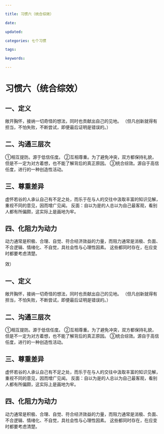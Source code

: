 ```yaml
---

title: 习惯六（统合综效）

date: 

updated: 

categories: 七个习惯

tags: 

keywords: 

---
```

# 习惯六（统合综效）

## 一、定义

敞开胸怀，接纳一切奇怪的想法，同时也贡献出自己的见地。
（但凡创新就得有担当，不怕失败，不断尝试，即便最后证明是错误的。）

## 二、沟通三层次

①相互提防。源于低信任度。
②互相尊重。为了避免冲突，双方都保持礼貌，但是不一定为对方着想，也不能了解背后的真正原因。
③统合综效。源自于高信任度，进行的一种创造性活动。

## 三、尊重差异

虚怀若谷的人承认自己有不足之处，而乐于在与人的交往中汲取丰富的知识见解，重视不同的意见，因而增广见闻。
反面：自以为是的人总以为自己最客观，看别人都有所偏颇，这实际上是画地为牢。

## 四、化阻力为动力

动力通常是积极、合理、自觉、符合经济效益的力量，而阻力通常是消极、负面、不合逻辑、情绪化、不自觉，具社会性与心理性因素。
这些都同时存在，在应变时都要考虑清楚。

效）

## 一、定义

敞开胸怀，接纳一切奇怪的想法，同时也贡献出自己的见地。
（但凡创新就得有担当，不怕失败，不断尝试，即便最后证明是错误的。）

## 二、沟通三层次

①相互提防。源于低信任度。
②互相尊重。为了避免冲突，双方都保持礼貌，但是不一定为对方着想，也不能了解背后的真正原因。
③统合综效。源自于高信任度，进行的一种创造性活动。

## 三、尊重差异

虚怀若谷的人承认自己有不足之处，而乐于在与人的交往中汲取丰富的知识见解，重视不同的意见，因而增广见闻。
反面：自以为是的人总以为自己最客观，看别人都有所偏颇，这实际上是画地为牢。

## 四、化阻力为动力

动力通常是积极、合理、自觉、符合经济效益的力量，而阻力通常是消极、负面、不合逻辑、情绪化、不自觉，具社会性与心理性因素。
这些都同时存在，在应变时都要考虑清楚。